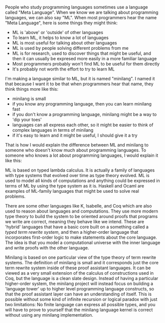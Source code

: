 People who study programming languages sometimes use a language called "Meta Language".
When we know we are talking about programming languages, we can also say "ML".
When most programmers hear the name "Meta Language", here is some things they might think:
- ML is 'above' or 'outside' of other languages
- To learn ML, it helps to know a lot of languages
- ML is most useful for talking about other languages
- ML is used by people solving different problems from me
- ML is for research, used to discover things that might be useful, and then it can usually be expresed more easily in a more familiar language
- Most programmers probably won't find ML to be useful for them directly
- It's probably not worth the effort to try to learn ML

I'm making a language similar to ML, but it is named "minilang". I named it that
because I want it to be that when programmers hear that name, they think things more like this:
- minilang is small
- if you know any programming language, then you can learn minilang fast
- if you don't know a programming language, minilang might be a way to 'dip your toes'
- languages can all express each other, so it might be easier to think of complex languages in terms of minilang
- if it's easy to learn and it might be useful, I should give it a try

That is how I would explain the difference between ML and minilang to someone who doesn't know
much about programming languages. To someone who knows a lot about programming languages, I would explain it like this:

ML is based on typed lambda calculus. It is actually a family of languages with type systems that
evolved over time as type theory evolved. ML is used to model all kinds of computations
and anything could be expressed in terms of ML by using the type system as it is.
Haskell and Ocaml are examples of ML-family languages that might be used to solve real problems.

There are some other languages like K, Isabelle, and Coq which are also used to reason about
languages and computations. They use more modern type theory to build the system to be
oriented around proofs that programs we write are correct, meaning they behave like we intend.
These are 'hybrid' languages that have a basic core built on a something called a *typed term rewrite system*,
and then a higher-order language that incorporates first-order logic to make statements about the core language.
The idea is that you model a computational universe with the inner language and write proofs with the other language.

Minilang is based on one particular view of the type theory of term rewrite systems. The definition
of minilang is small and it corresponds just the core term rewrite system inside of these proof
assistant languages. It can be viewed as a very small extension of the calculus of constructions used in Coq,
but the language is a clean slate design.
Instead of having a particular higher-order system, the minilang project
will instead focus on building a 'language tower' up to higher level programming language constructs,
so that the proof assistant layer can have an understanding of itself. This is possible without some
kind of infinite recursion or logical paradox with just two limitations: No finite language can express all possible types,
and you will have to prove to yourself that the minilang language kernel is correct without using any minilang implementation.